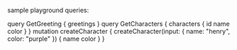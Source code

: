 sample playground queries: 

query GetGreeting {
  greetings
}
query GetCharacters {
  characters {
    id
    name
    color
  }
}
mutation createCharacter {
  createCharacter(input: {
    name: "henry",
    color: "purple"
  }) {
    name
    color
  }
}